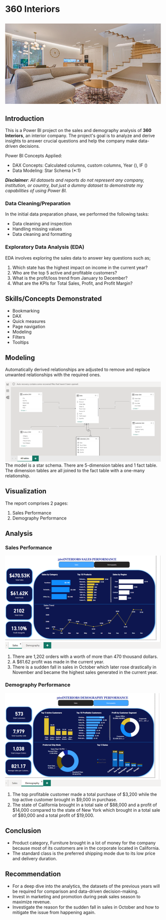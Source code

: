 # 360 Interiors

 ![](intro_page.png)
----

## Introduction 

This is a Power BI project on the sales and demography analysis of **360 Interiors**, an interior company. The project's goal is to analyze and derive insights to answer crucial questions and help the company make data-driven decisions. 

Power BI Concepts Applied:

-	DAX Concepts: Calculated columns, custom columns, Year (), IF ()
-	Data Modeling: Star Schema (*:1)
  
**_Disclaimer_**: _All datasets and reports do not represent any company, institution, or country, but just a dummy dataset to demonstrate my capabilities of using Power BI._ 

### Data Cleaning/Preparation

In the initial data preparation phase, we performed the following tasks:

- Data cleaning and inspection
- Handling missing values
- Data cleaning and formatting

### Exploratory Data Analysis (EDA)

EDA involves exploring the sales data to answer key questions such as;
1.	Which state has the highest impact on income in the current year?
2.	Who are the top 5 active and profitable customers?
3.	What is the profit/loss trend from January to December?
4.	What are the KPIs for Total Sales, Profit, and Profit Margin?

## Skills/Concepts Demonstrated

- Bookmarking
- DAX
- Quick measures
- Page navigation
- Modeling
- Filters
- Tooltips
  
## Modeling

Automatically derived relationships are adjusted to remove and replace unwanted relationships with the required ones. 

![](star_schema.png)
The model is a star schema. There are 5-dimension tables and 1 fact table. The dimension tables are all joined to the fact table with a one-many relationship. 

## Visualization

The report comprises 2 pages:
1.	Sales Performance
2.	Demography Performance

## Analysis

### Sales Performance

![](sales_performance.png)


1.	There are 1,202 orders with a worth of more than 470 thousand dollars.
2.	A $61.62 profit was made in the current year.
3.	There is a sudden fall in sales in October which later rose drastically in November and became the highest sales generated in the current year.
   
### Demography Performance

![](demography_performance.png)

1.	The top profitable customer made a total purchase of $3,200 while the top active customer brought in $9,000 in purchase. 
2.	The state of California brought in a total sale of $88,000 and a profit of $14,000 compared to the state of New York which brought in a total sale of $80,000 and a total profit of $19,000. 

## Conclusion

-	Product category, Furniture brought in a lot of money for the company because most of its customers are in the corporate located in California.
-	The standard class is the preferred shipping mode due to its low price and delivery duration.
  
## Recommendation

- For a deep dive into the analytics, the datasets of the previous years will be required for comparison and data-driven decision-making. 
- Invest in marketing and promotion during peak sales season to maximize revenue.
- Investigate the reason for the sudden fall in sales in October and how to mitigate the issue from happening again.
  





